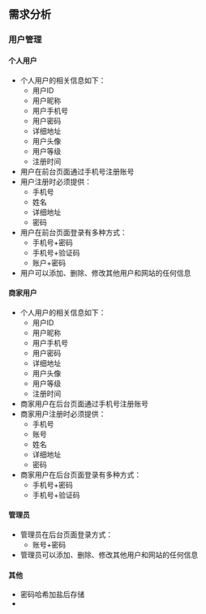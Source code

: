 ## 需求分析
### 用户管理
#### 个人用户
- 个人用户的相关信息如下：
	- 用户ID
	- 用户昵称
	- 用户手机号
	- 用户密码
	- 详细地址
	- 用户头像
	- 用户等级
	- 注册时间
- 用户在前台页面通过手机号注册账号
- 用户注册时必须提供：
	- 手机号
	- 姓名
	- 详细地址
	- 密码
- 用户在前台页面登录有多种方式：
	- 手机号+密码
	- 手机号+验证码
	- 账户+密码
- 用户可以添加、删除、修改其他用户和网站的任何信息
#### 商家用户
- 个人用户的相关信息如下：
	- 用户ID
	- 用户昵称
	- 用户手机号
	- 用户密码
	- 详细地址
	- 用户头像
	- 用户等级
	- 注册时间
- 商家用户在后台页面通过手机号注册账号
- 商家用户注册时必须提供：
	- 手机号
	- 账号
	- 姓名
	- 详细地址
	- 密码
- 商家用户在后台页面登录有多种方式：
	- 手机号+密码
	- 手机号+验证码
#### 管理员
- 管理员在后台页面登录方式：
	- 账号+密码
- 管理员可以添加、删除、修改其他用户和网站的任何信息
#### 其他
- 密码哈希加盐后存储
- 
<!--stackedit_data:
eyJoaXN0b3J5IjpbMTIxNDcxNTg0MiwxMjY1MTk0ODU0LDE2ND
IwNDM1MDcsLTE0NjM2NjgzNjgsLTczNjIxNzI1NiwtMTkwMTMx
MTc4NiwzNDc4MDk0NDYsLTU1NzM2MzU5XX0=
-->